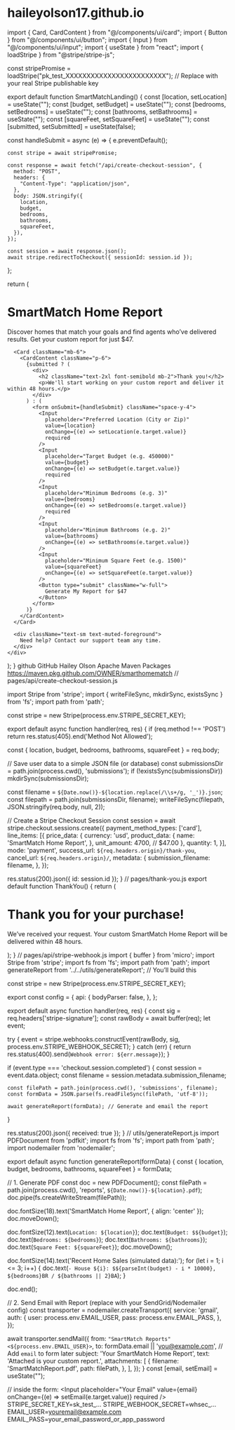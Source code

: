 # haileyolson17.github.io
import { Card, CardContent } from "@/components/ui/card";
import { Button } from "@/components/ui/button";
import { Input } from "@/components/ui/input";
import { useState } from "react";
import { loadStripe } from "@stripe/stripe-js";

const stripePromise = loadStripe("pk_test_XXXXXXXXXXXXXXXXXXXXXXXX"); // Replace with your real Stripe publishable key

export default function SmartMatchLanding() {
  const [location, setLocation] = useState("");
  const [budget, setBudget] = useState("");
  const [bedrooms, setBedrooms] = useState("");
  const [bathrooms, setBathrooms] = useState("");
  const [squareFeet, setSquareFeet] = useState("");
  const [submitted, setSubmitted] = useState(false);

  const handleSubmit = async (e) => {
    e.preventDefault();

    const stripe = await stripePromise;

    const response = await fetch("/api/create-checkout-session", {
      method: "POST",
      headers: {
        "Content-Type": "application/json",
      },
      body: JSON.stringify({
        location,
        budget,
        bedrooms,
        bathrooms,
        squareFeet,
      }),
    });

    const session = await response.json();
    await stripe.redirectToCheckout({ sessionId: session.id });
  };

  return (
    <div className="p-8 max-w-3xl mx-auto">
      <h1 className="text-4xl font-bold mb-4">SmartMatch Home Report</h1>
      <p className="text-lg mb-6">
        Discover homes that match your goals and find agents who’ve delivered results. Get your custom report for just <span className="font-semibold">$47</span>.
      </p>

      <Card className="mb-6">
        <CardContent className="p-6">
          {submitted ? (
            <div>
              <h2 className="text-2xl font-semibold mb-2">Thank you!</h2>
              <p>We'll start working on your custom report and deliver it within 48 hours.</p>
            </div>
          ) : (
            <form onSubmit={handleSubmit} className="space-y-4">
              <Input
                placeholder="Preferred Location (City or Zip)"
                value={location}
                onChange={(e) => setLocation(e.target.value)}
                required
              />
              <Input
                placeholder="Target Budget (e.g. 450000)"
                value={budget}
                onChange={(e) => setBudget(e.target.value)}
                required
              />
              <Input
                placeholder="Minimum Bedrooms (e.g. 3)"
                value={bedrooms}
                onChange={(e) => setBedrooms(e.target.value)}
                required
              />
              <Input
                placeholder="Minimum Bathrooms (e.g. 2)"
                value={bathrooms}
                onChange={(e) => setBathrooms(e.target.value)}
              />
              <Input
                placeholder="Minimum Square Feet (e.g. 1500)"
                value={squareFeet}
                onChange={(e) => setSquareFeet(e.target.value)}
              />
              <Button type="submit" className="w-full">
                Generate My Report for $47
              </Button>
            </form>
          )}
        </CardContent>
      </Card>

      <div className="text-sm text-muted-foreground">
        Need help? Contact our support team any time.
      </div>
    </div>
  );
}
<distributionManagement>
   <repository>
     <id>github</id>
     <name>GitHub Hailey Olson Apache Maven Packages</name>
     <url>https://maven.pkg.github.com/OWNER/smarthomematch</url>
   </repository>
</distributionManagement>
// pages/api/create-checkout-session.js

import Stripe from 'stripe';
import { writeFileSync, mkdirSync, existsSync } from 'fs';
import path from 'path';

const stripe = new Stripe(process.env.STRIPE_SECRET_KEY);

export default async function handler(req, res) {
  if (req.method !== 'POST') return res.status(405).end('Method Not Allowed');

  const { location, budget, bedrooms, bathrooms, squareFeet } = req.body;

  // Save user data to a simple JSON file (or database)
  const submissionsDir = path.join(process.cwd(), 'submissions');
  if (!existsSync(submissionsDir)) mkdirSync(submissionsDir);

  const filename = `${Date.now()}-${location.replace(/\\s+/g, '_')}.json`;
  const filepath = path.join(submissionsDir, filename);
  writeFileSync(filepath, JSON.stringify(req.body, null, 2));

  // Create a Stripe Checkout Session
  const session = await stripe.checkout.sessions.create({
    payment_method_types: ['card'],
    line_items: [{
      price_data: {
        currency: 'usd',
        product_data: {
          name: 'SmartMatch Home Report',
        },
        unit_amount: 4700, // $47.00
      },
      quantity: 1,
    }],
    mode: 'payment',
    success_url: `${req.headers.origin}/thank-you`,
    cancel_url: `${req.headers.origin}/`,
    metadata: {
      submission_filename: filename,
    },
  });

  res.status(200).json({ id: session.id });
}
// pages/thank-you.js
export default function ThankYou() {
  return (
    <div className="p-8 max-w-2xl mx-auto text-center">
      <h1 className="text-3xl font-bold mb-4">Thank you for your purchase!</h1>
      <p className="text-lg">
        We’ve received your request. Your custom SmartMatch Home Report will be delivered within 48 hours.
      </p>
    </div>
  );
}
// pages/api/stripe-webhook.js
import { buffer } from 'micro';
import Stripe from 'stripe';
import fs from 'fs';
import path from 'path';
import generateReport from '../../utils/generateReport'; // You’ll build this

const stripe = new Stripe(process.env.STRIPE_SECRET_KEY);

export const config = {
  api: {
    bodyParser: false,
  },
};

export default async function handler(req, res) {
  const sig = req.headers['stripe-signature'];
  const rawBody = await buffer(req);
  let event;

  try {
    event = stripe.webhooks.constructEvent(rawBody, sig, process.env.STRIPE_WEBHOOK_SECRET);
  } catch (err) {
    return res.status(400).send(`Webhook error: ${err.message}`);
  }

  if (event.type === 'checkout.session.completed') {
    const session = event.data.object;
    const filename = session.metadata.submission_filename;

    const filePath = path.join(process.cwd(), 'submissions', filename);
    const formData = JSON.parse(fs.readFileSync(filePath, 'utf-8'));

    await generateReport(formData); // Generate and email the report
  }

  res.status(200).json({ received: true });
}
// utils/generateReport.js
import PDFDocument from 'pdfkit';
import fs from 'fs';
import path from 'path';
import nodemailer from 'nodemailer';

export default async function generateReport(formData) {
  const { location, budget, bedrooms, bathrooms, squareFeet } = formData;

  // 1. Generate PDF
  const doc = new PDFDocument();
  const filePath = path.join(process.cwd(), 'reports', `${Date.now()}-${location}.pdf`);
  doc.pipe(fs.createWriteStream(filePath));

  doc.fontSize(18).text('SmartMatch Home Report', { align: 'center' });
  doc.moveDown();

  doc.fontSize(12).text(`Location: ${location}`);
  doc.text(`Budget: $${budget}`);
  doc.text(`Bedrooms: ${bedrooms}`);
  doc.text(`Bathrooms: ${bathrooms}`);
  doc.text(`Square Feet: ${squareFeet}`);
  doc.moveDown();

  doc.fontSize(14).text('Recent Home Sales (simulated data):');
  for (let i = 1; i <= 3; i++) {
    doc.text(`- House ${i}: $${parseInt(budget) - i * 10000}, ${bedrooms}BR / ${bathrooms || 2}BA`);
  }

  doc.end();

  // 2. Send Email with Report (replace with your SendGrid/Nodemailer config)
  const transporter = nodemailer.createTransport({
    service: 'gmail',
    auth: {
      user: process.env.EMAIL_USER,
      pass: process.env.EMAIL_PASS,
    },
  });

  await transporter.sendMail({
    from: `"SmartMatch Reports" <${process.env.EMAIL_USER}>`,
    to: formData.email || 'you@example.com', // Add `email` to form later
    subject: 'Your SmartMatch Home Report',
    text: 'Attached is your custom report.',
    attachments: [
      {
        filename: 'SmartMatchReport.pdf',
        path: filePath,
      },
    ],
  });
}
const [email, setEmail] = useState("");

// inside the form:
<Input
  placeholder="Your Email"
  value={email}
  onChange={(e) => setEmail(e.target.value)}
  required
/>
STRIPE_SECRET_KEY=sk_test_...
STRIPE_WEBHOOK_SECRET=whsec_...
EMAIL_USER=youremail@example.com
EMAIL_PASS=your_email_password_or_app_password
